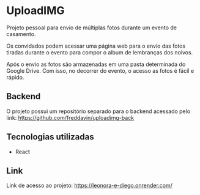 # UploadIMG

Projeto pessoal para envio de múltiplas fotos durante um evento de casamento.

Os convidados podem acessar uma página web para o envio das fotos tiradas durante o evento para compor o album de lembranças dos noivos.

Após o envio as fotos são armazenadas em uma pasta determinada do Google Drive. Com isso, no decorrer do evento, o acesso as fotos é fácil e rápido.

## Backend

O projeto possui um repositório separado para o backend acessado pelo link: https://github.com/freddavin/uploadimg-back

## Tecnologias utilizadas

- React

## Link

Link de acesso ao projeto: https://leonora-e-diego.onrender.com/
